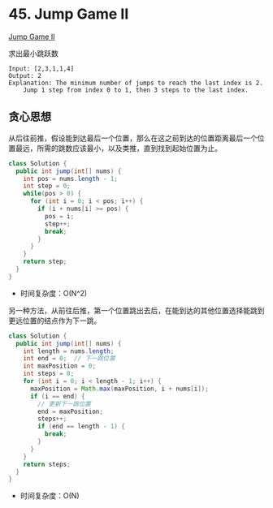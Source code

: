# 45. Jump Game II

[Jump Game II](https://leetcode.com/problems/jump-game-ii/)

求出最小跳跃数

```
Input: [2,3,1,1,4]
Output: 2
Explanation: The minimum number of jumps to reach the last index is 2.
    Jump 1 step from index 0 to 1, then 3 steps to the last index.
```

## 贪心思想

从后往前推，假设能到达最后一个位置，那么在这之前到达的位置距离最后一个位置最远，所需的跳数应该最小，以及类推，直到找到起始位置为止。

```java
class Solution {
  public int jump(int[] nums) {
    int pos = nums.length - 1;
    int step = 0;
    while(pos > 0) {
      for (int i = 0; i < pos; i++) {
        if (i + nums[i] >= pos) {
          pos = i;
          step++;
          break;
        }
      }
    }
    return step;
  }
}
```

- 时间复杂度：O(N^2)

另一种方法，从前往后推，第一个位置跳出去后，在能到达的其他位置选择能跳到更远位置的结点作为下一跳。

```java
class Solution {
  public int jump(int[] nums) {
    int length = nums.length;
    int end = 0;  // 下一跳位置
    int maxPosition = 0; 
    int steps = 0;
    for (int i = 0; i < length - 1; i++) {
      maxPosition = Math.max(maxPosition, i + nums[i]); 
      if (i == end) {
        // 更新下一跳位置
        end = maxPosition;
        steps++;
        if (end == length - 1) {
          break;
        }
      }
    }
    return steps;
  }
}
```

- 时间复杂度：O(N)